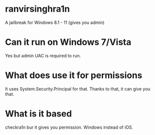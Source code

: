 # ranvirsinghra1n
A jailbreak for Windows 8.1 - 11 (gives you admin)

# Can it run on Windows 7/Vista
Yes but admin UAC is required to run.

# What does use it for permissions
It uses System.Security.Principal for that. Thanks to that, it can give you that.

# What is it based
checkra1n bur it gives you permission. Windows instead of iOS.
